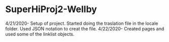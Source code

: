# SuperHiProj2-Wellby

4/21/2020- Setup of project.  Started doing the traslation file in the locale folder.  Used JSON notation to creat the file.
4/22/2020-  Created pages and used some of the linklist objects.  
